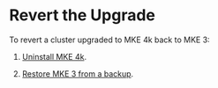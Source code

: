 # Revert the Upgrade

To revert a cluster upgraded to MKE 4k back to MKE 3:

1. [Uninstall MKE 4k](../../getting-started/uninstall-cluster).

2. [Restore MKE 3 from a backup](https://docs.mirantis.com/mke/current/ops/disaster-recovery.html).